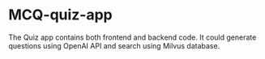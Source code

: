 # MCQ-quiz-app
The Quiz app contains both frontend and backend code. It could generate questions using OpenAI API and search using Milvus database.

